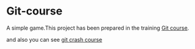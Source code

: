# Git-course
A simple game.This project has been prepared in the training [Git course](https://www.youtube.com/playlist?list=PLNjdjZpVESU47wGkPh2U-UoWc9382dNG2).

and also you can see [git crash course](https://www.youtube.com/watch?v=gp9bStYP0No&t=224s)
